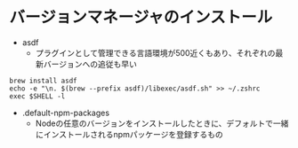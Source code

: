 # バージョンマネージャのインストール
- asdf
  - プラグインとして管理できる言語環境が500近くもあり、それぞれの最新バージョンへの追従も早い
```
brew install asdf
echo -e "\n. $(brew --prefix asdf)/libexec/asdf.sh" >> ~/.zshrc
exec $SHELL -l
```

- .default-npm-packages
  - Nodeの任意のバージョンをインストールしたときに、デフォルトで一緒にインストールされるnpmパッケージを登録するもの